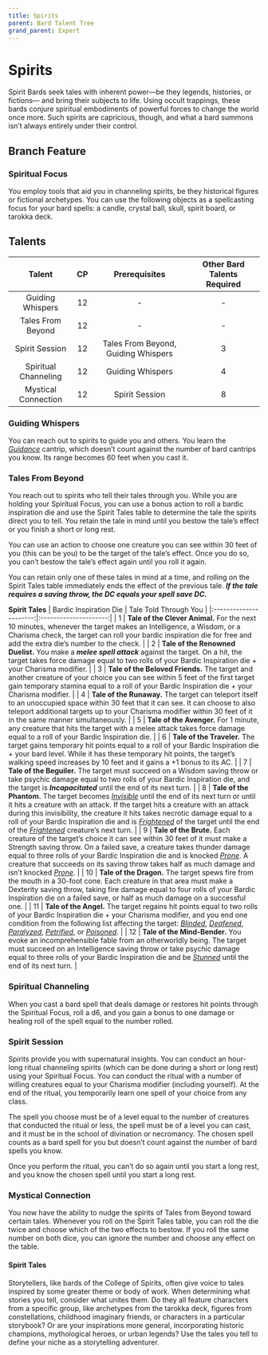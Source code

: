 ```yaml
---
title: Spirits
parent: Bard Talent Tree
grand_parent: Expert
---
```


# Spirits
Spirit Bards seek tales with inherent power—be they legends, histories, or fictions— and bring their subjects to life. Using occult trappings, these bards conjure spiritual embodiments of powerful forces to change the world once more. Such spirits are capricious, though, and what a bard summons isn’t always entirely under their control.

## Branch Feature

### Spiritual Focus
You employ tools that aid you in channeling spirits, be they historical figures or fictional archetypes. You can use the following objects as a spellcasting focus for your bard spells: a candle, crystal ball, skull, spirit board, or tarokka deck.

## Talents

| Talent | CP | Prerequisites | Other Bard Talents Required |
|:------:|:--:|:-------------:|:---------------------------:|
| Guiding Whispers | 12 | - | - |
| Tales From Beyond | 12 | - | - |
| Spirit Session | 12 | Tales From Beyond, Guiding Whispers | 3 |
| Spiritual Channeling | 12 | Guiding Whispers | 4 |
| Mystical Connection | 12 | Spirit Session | 8 |

### Guiding Whispers
You can reach out to spirits to guide you and others. You learn the *[Guidance](https://stormchaserroleplaying.com/stormchaserRPG/Spells/Cantrips/Divination/#guidance)* cantrip, which doesn’t count against the number of bard cantrips you know. Its range becomes 60 feet when you cast it.

### Tales From Beyond
You reach out to spirits who tell their tales through you. While you are holding your Spiritual Focus, you can use a bonus action to roll a bardic inspiration die and use the Spirit Tales table to determine the tale the spirits direct you to tell. You retain the tale in mind until you bestow the tale’s effect or you finish a short or long rest.

You can use an action to choose one creature you can see within 30 feet of you (this can be you) to be the target of the tale’s effect. Once you do so, you can’t bestow the tale’s effect again until you roll it again.

You can retain only one of these tales in mind at a time, and rolling on the Spirit Tales table immediately ends the effect of the previous tale. ***If the tale requires a saving throw, the DC equals your spell save DC.***

**Spirit Tales**
| Bardic Inspiration Die | Tale Told Through You |
|:----------------------:|:---------------------:|
| 1 | **Tale of the Clever Animal.** For the next 10 minutes, whenever the target makes an Intelligence, a Wisdom, or a Charisma check, the target can roll your bardic inspiration die for free and add the extra die’s number to the check. |
| 2 | **Tale of the Renowned Duelist.** You make a ***melee spell attack*** against the target. On a hit, the target takes force damage equal to two rolls of your Bardic Inspiration die + your Charisma modifier. |
| 3 | **Tale of the Beloved Friends.** The target and another creature of your choice you can see within 5 feet of the first target gain temporary stamina equal to a roll of your Bardic Inspiration die + your Charisma modifier. |
| 4 | **Tale of the Runaway.** The target can teleport itself to an unoccupied space within 30 feet that it can see. It can choose to also teleport additional targets up to your Charisma modifier within 30 feet of it in the same manner simultaneously. |
| 5 | **Tale of the Avenger.** For 1 minute, any creature that hits the target with a melee attack takes force damage equal to a roll of your Bardic Inspiration die. |
| 6 | **Tale of the Traveler.** The target gains temporary hit points equal to a roll of your Bardic Inspiration die + your bard level. While it has these temporary hit points, the target’s walking speed increases by 10 feet and it gains a +1 bonus to its AC. |
| 7 | **Tale of the Beguiler.** The target must succeed on a Wisdom saving throw or take psychic damage equal to two rolls of your Bardic Inspiration die, and the target is ***Incapacitated*** until the end of its next turn. |
| 8 | **Tale of the Phantom.** The target becomes *[Invisible](https://stormchaserroleplaying.com/stormchaserRPG/Conditions/Invisible/)* until the end of its next turn or until it hits a creature with an attack. If the target hits a creature with an attack during this invisibility, the creature it hits takes necrotic damage equal to a roll of your Bardic Inspiration die and is *[Frightened](https://stormchaserroleplaying.com/stormchaserRPG/Conditions/Frightened/)* of the target until the end of the *[Frightened](https://stormchaserroleplaying.com/stormchaserRPG/Conditions/Frightened/)* creature’s next turn. |
| 9 | **Tale of the Brute.** Each creature of the target’s choice it can see within 30 feet of it must make a Strength saving throw. On a failed save, a creature takes thunder damage equal to three rolls of your Bardic Inspiration die and is knocked *[Prone](https://stormchaserroleplaying.com/stormchaserRPG/Conditions/Prone/)*. A creature that succeeds on its saving throw takes half as much damage and isn’t knocked *[Prone](https://stormchaserroleplaying.com/stormchaserRPG/Conditions/Prone/)*. |
| 10 | **Tale of the Dragon.** The target spews fire from the mouth in a 30-foot cone. Each creature in that area must make a Dexterity saving throw, taking fire damage equal to four rolls of your Bardic Inspiration die on a failed save, or half as much damage on a successful one. |
| 11 | **Tale of the Angel.** The target regains hit points equal to two rolls of your Bardic Inspiration die + your Charisma modifier, and you end one condition from the following list affecting the target: *[Blinded](https://stormchaserroleplaying.com/stormchaserRPG/Conditions/Blinded/)*, *[Deafened](https://stormchaserroleplaying.com/stormchaserRPG/Conditions/Deafened/)*, *[Paralyzed](https://stormchaserroleplaying.com/stormchaserRPG/Conditions/Paralysed/)*, *[Petrified](https://stormchaserroleplaying.com/stormchaserRPG/Conditions/Petrified/)*, or *[Poisoned](https://stormchaserroleplaying.com/stormchaserRPG/Conditions/Poisoned/)*. |
| 12 | **Tale of the Mind-Bender.** You evoke an incomprehensible fable from an otherworldly being. The target must succeed on an Intelligence saving throw or take psychic damage equal to three rolls of your Bardic Inspiration die and be *[Stunned](https://stormchaserroleplaying.com/stormchaserRPG/Conditions/Stunned/)* until the end of its next turn. |

### Spiritual Channeling
When you cast a bard spell that deals damage or restores hit points through the Spiritual Focus, roll a d6, and you gain a bonus to one damage or healing roll of the spell equal to the number rolled.

### Spirit Session
Spirits provide you with supernatural insights. You can conduct an hour-long ritual channeling spirits (which can be done during a short or long rest) using your Spiritual Focus. You can conduct the ritual with a number of willing creatures equal to your Charisma modifier (including yourself). At the end of the ritual, you temporarily learn one spell of your choice from any class.

The spell you choose must be of a level equal to the number of creatures that conducted the ritual or less, the spell must be of a level you can cast, and it must be in the school of divination or necromancy. The chosen spell counts as a bard spell for you but doesn’t count against the number of bard spells you know.

Once you perform the ritual, you can’t do so again until you start a long rest, and you know the chosen spell until you start a long rest.

### Mystical Connection
You now have the ability to nudge the spirits of Tales from Beyond toward certain tales. Whenever you roll on the Spirit Tales table, you can roll the die twice and choose which of the two effects to bestow. If you roll the same number on both dice, you can ignore the number and choose any effect on the table.

   #### Spirit Tales

   Storytellers, like bards of the College of Spirits, often give voice to tales inspired by some greater theme or body of work. When determining what stories you tell, consider what unites them. Do they all feature characters from a specific group, like archetypes from the tarokka deck, figures from constellations, childhood imaginary friends, or characters in a particular storybook? Or are your inspirations more general, incorporating historic champions, mythological heroes, or urban legends? Use the tales you tell to define your niche as a storytelling adventurer.
